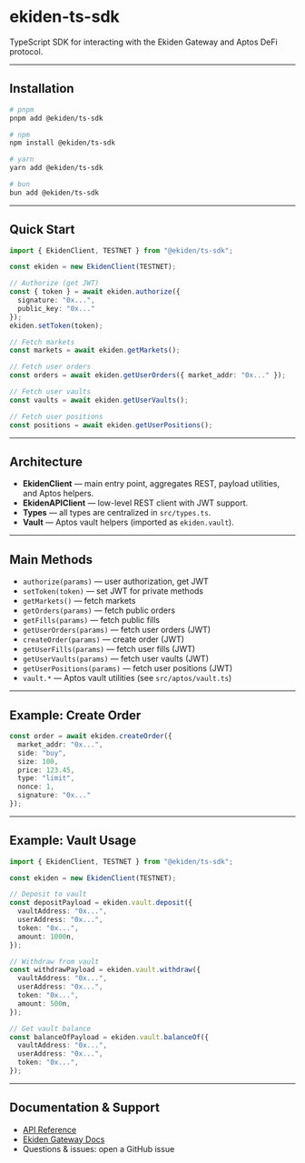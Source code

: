 # ekiden-ts-sdk

TypeScript SDK for interacting with the Ekiden Gateway and Aptos DeFi protocol.

---

## Installation

```sh
# pnpm
pnpm add @ekiden/ts-sdk

# npm
npm install @ekiden/ts-sdk

# yarn
yarn add @ekiden/ts-sdk

# bun
bun add @ekiden/ts-sdk
```

---

## Quick Start

```ts
import { EkidenClient, TESTNET } from "@ekiden/ts-sdk";

const ekiden = new EkidenClient(TESTNET);

// Authorize (get JWT)
const { token } = await ekiden.authorize({
  signature: "0x...",
  public_key: "0x..."
});
ekiden.setToken(token);

// Fetch markets
const markets = await ekiden.getMarkets();

// Fetch user orders
const orders = await ekiden.getUserOrders({ market_addr: "0x..." });

// Fetch user vaults
const vaults = await ekiden.getUserVaults();

// Fetch user positions
const positions = await ekiden.getUserPositions();
```

---

## Architecture

- **EkidenClient** — main entry point, aggregates REST, payload utilities, and Aptos helpers.
- **EkidenAPIClient** — low-level REST client with JWT support.
- **Types** — all types are centralized in `src/types.ts`.
- **Vault** — Aptos vault helpers (imported as `ekiden.vault`).

---

## Main Methods

- `authorize(params)` — user authorization, get JWT
- `setToken(token)` — set JWT for private methods
- `getMarkets()` — fetch markets
- `getOrders(params)` — fetch public orders
- `getFills(params)` — fetch public fills
- `getUserOrders(params)` — fetch user orders (JWT)
- `createOrder(params)` — create order (JWT)
- `getUserFills(params)` — fetch user fills (JWT)
- `getUserVaults(params)` — fetch user vaults (JWT)
- `getUserPositions(params)` — fetch user positions (JWT)
- `vault.*` — Aptos vault utilities (see `src/aptos/vault.ts`)

---

## Example: Create Order

```ts
const order = await ekiden.createOrder({
  market_addr: "0x...",
  side: "buy",
  size: 100,
  price: 123.45,
  type: "limit",
  nonce: 1,
  signature: "0x..."
});
```

---

## Example: Vault Usage

```ts
import { EkidenClient, TESTNET } from "@ekiden/ts-sdk";

const ekiden = new EkidenClient(TESTNET);

// Deposit to vault
const depositPayload = ekiden.vault.deposit({
  vaultAddress: "0x...",
  userAddress: "0x...",
  token: "0x...",
  amount: 1000n,
});

// Withdraw from vault
const withdrawPayload = ekiden.vault.withdraw({
  vaultAddress: "0x...",
  userAddress: "0x...",
  token: "0x...",
  amount: 500n,
});

// Get vault balance
const balanceOfPayload = ekiden.vault.balanceOf({
  vaultAddress: "0x...",
  userAddress: "0x...",
  token: "0x...",
});
```

---

## Documentation & Support

- [API Reference](https://github.com/ekidenfi/ekiden-ts-sdk)
- [Ekiden Gateway Docs](https://docs.ekiden.fi)
- Questions & issues: open a GitHub issue
